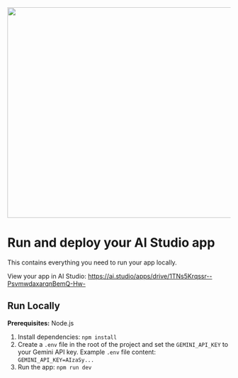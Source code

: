 <div align="center">
<img width="1200" height="475" alt="GHBanner" src="https://github.com/user-attachments/assets/0aa67016-6eaf-458a-adb2-6e31a0763ed6" />
</div>

# Run and deploy your AI Studio app

This contains everything you need to run your app locally.

View your app in AI Studio: https://ai.studio/apps/drive/1TNs5Krqssr--PsvmwdaxarqnBemQ-Hw-

## Run Locally

**Prerequisites:**  Node.js


1. Install dependencies:
   `npm install`
2. Create a `.env` file in the root of the project and set the `GEMINI_API_KEY` to your Gemini API key.
   Example `.env` file content:
   `GEMINI_API_KEY=AIzaSy...`
3. Run the app:
   `npm run dev`
